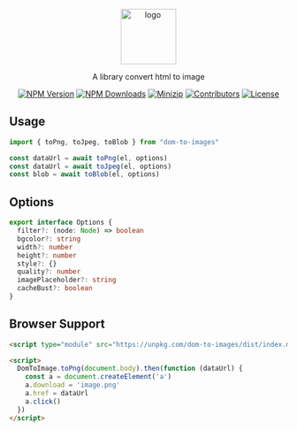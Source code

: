 <p align="center">
<a href="https://www.npmjs.com/package/dom-to-images" target="_blank" rel="noopener noreferrer">
<img src="https://api.iconify.design/material-symbols:add-a-photo-outline-sharp.svg?color=%23fdb4e2" alt="logo" width='100'/></a>
</p>

<p align="center">
  A library convert html to image
</p>

<p align="center">
  <a href="https://www.npmjs.com/package/dom-to-images" target="_blank" rel="noopener noreferrer"><img src="https://badge.fury.io/js/csvs-parsers.svg" alt="NPM Version" /></a>
  <a href="https://www.npmjs.com/package/dom-to-images" target="_blank" rel="noopener noreferrer"><img src="https://img.shields.io/npm/dt/csvs-parsers.svg?logo=npm" alt="NPM Downloads" /></a>
  <a href="https://bundlephobia.com/result?p=dom-to-images" target="_blank" rel="noopener noreferrer"><img src="https://img.shields.io/bundlephobia/minzip/dom-to-images" alt="Minizip" /></a>
  <a href="https://github.com/hunghg255/dom-to-images/graphs/contributors" target="_blank" rel="noopener noreferrer"><img src="https://img.shields.io/badge/all_contributors-1-orange.svg" alt="Contributors" /></a>
  <a href="https://github.com/hunghg255/dom-to-images/blob/main/LICENSE" target="_blank" rel="noopener noreferrer"><img src="https://badgen.net/github/license/hunghg255/dom-to-images" alt="License" /></a>
</p>

## Usage

```ts
import { toPng, toJpeg, toBlob } from "dom-to-images"

const dataUrl = await toPng(el, options)
const dataUrl = await toJpeg(el, options)
const blob = await toBlob(el, options)
```

## Options

```ts
export interface Options {
  filter?: (node: Node) => boolean
  bgcolor?: string
  width?: number
  height?: number
  style?: {}
  quality?: number
  imagePlaceholder?: string
  cacheBust?: boolean
}
```

## Browser Support

```html
<script type="module" src="https://unpkg.com/dom-to-images/dist/index.mjs"></script>

<script>
  DomToImage.toPng(document.body).then(function (dataUrl) {
    const a = document.createElement('a')
    a.download = 'image.png'
    a.href = dataUrl
    a.click()
  })
</script>
```

